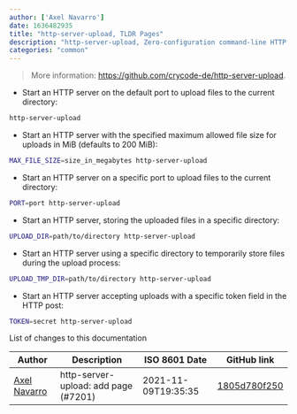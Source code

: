 ```yaml
---
author: ['Axel Navarro']
date: 1636482935
title: "http-server-upload, TLDR Pages"
description: "http-server-upload, Zero-configuration command-line HTTP server which provides a lightweight interface to upload files."
categories: "common"
---
```

> More information: <https://github.com/crycode-de/http-server-upload>.

- Start an HTTP server on the default port to upload files to the current directory:

```bash
http-server-upload
```

- Start an HTTP server with the specified maximum allowed file size for uploads in MiB (defaults to 200 MiB):

```bash
MAX_FILE_SIZE=size_in_megabytes http-server-upload
```

- Start an HTTP server on a specific port to upload files to the current directory:

```bash
PORT=port http-server-upload
```

- Start an HTTP server, storing the uploaded files in a specific directory:

```bash
UPLOAD_DIR=path/to/directory http-server-upload
```

- Start an HTTP server using a specific directory to temporarily store files during the upload process:

```bash
UPLOAD_TMP_DIR=path/to/directory http-server-upload
```

- Start an HTTP server accepting uploads with a specific token field in the HTTP post:

```bash
TOKEN=secret http-server-upload
```
List of changes to this documentation


Author | Description | ISO 8601 Date | GitHub link
------|-----|-----|-----
[Axel Navarro](mailto:navarroaxel@gmail.com) | http-server-upload: add page (#7201) | 2021-11-09T19:35:35 | [1805d780f250](https://github.com/tldr-pages/tldr/commit/1805d780f250a5802830933636d95dd7f762121d)

